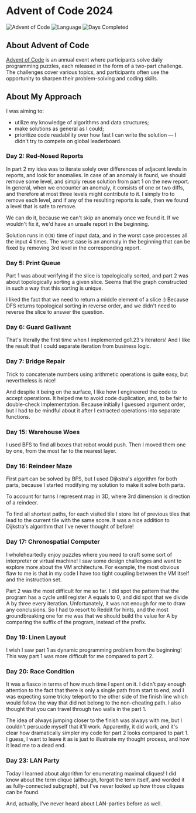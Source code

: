 # Advent of Code 2024

![Advent of Code](https://img.shields.io/badge/Advent%20of%20Code-2024-brightgreen)
![Language](https://img.shields.io/badge/Language-Go-blue)
![Days Completed](https://img.shields.io/badge/Days%20Completed-24-orange)

## About Advent of Code

[Advent of Code](https://adventofcode.com/) is an annual event where participants solve daily programming puzzles, each
released in the form of a two-part challenge. The challenges cover various topics, and participants often use the
opportunity to sharpen their problem-solving and coding skills.

## About My Approach

I was aiming to:

* utilize my knowledge of algorithms and data structures;
* make solutions as general as I could;
* prioritize code readability over how fast I can write the solution — I didn't try to compete on global leaderboard.

### Day 2: Red-Nosed Reports

In part 2 my idea was to iterate solely over differences of adjacent levels in reports, and look for anomalies. In case
of an anomaly is found, we should remove some level, and simply reuse solution from part 1 on the new report. In
general, when we encounter an anomaly, it consists of one or two diffs, and therefore at most three levels might
contribute to it. I simply tro to remove each level, and if any of the resulting reports is safe, then we found a level
that is safe to remove.

We can do it, because we can't skip an anomaly once we found it. If we wouldn't fix it, we'd have an unsafe report in
the beginning.

Solution runs in `O(N)` time of input data, and in the worst case processes all the input 4 times. The worst case is an
anomaly in the beginning that can be fixed by removing 3rd level in the corresponding report.

### Day 5: Print Queue

Part 1 was about verifying if the slice is topologically sorted, and part 2 was about topologically sorting a given
slice. Seems that the graph constructed in such a way that this sorting is unique.

I liked the fact that we need to return a middle element of a slice :) Because DFS returns topological sorting in
reverse order, and we didn't need to reverse the slice to answer the question.

### Day 6: Guard Gallivant

That's literally the first time when I implemented go1.23's iterators! And I like the result that I could separate
iteration from business logic.

### Day 7: Bridge Repair

Trick to concatenate numbers using arithmetic operations is quite easy, but nevertheless is nice!

And despite it being on the surface, I like how I engineered the code to accept operations. It helped me to avoid code
duplication, and, to be fair to double-check implementation. Because initially I guessed argument order, but I had to be
mindful about it after I extracted operations into separate functions.

### Day 15: Warehouse Woes

I used BFS to find all boxes that robot would push. Then I moved them one by one, from the most far to the nearest
layer.

### Day 16: Reindeer Maze

First part can be solved by BFS, but I used Dijkstra's algorithm for both parts, because I started modifying my solution
to make it solve both parts.

To account for turns I represent map in 3D, where 3rd dimension is direction of a reindeer.

To find all shortest paths, for each visited tile I store list of previous tiles that lead to the current tile with the
same score. It was a nice addition to Dijkstra's algorithm that I've never thought of before!

### Day 17: Chronospatial Computer

I wholeheartedly enjoy puzzles where you need to craft some sort of interpreter or virtual machine! I saw some design
challenges and want to explore more about the VM architecture. For example, the most obvious flaw to me is that in my
code I have too tight coupling between the VM itself and the instruction set.

Part 2 was the most difficult for me so far. I did spot the pattern that the program has a cycle until register A equals
to 0, and did spot that we divide A by three every iteration. Unfortunately, it was not enough for me to draw any
conclusions. So I had to resort to Reddit for hints, and the most groundbreaking one for me was that we should build the
value for A by comparing the suffix of the program, instead of the prefix.

### Day 19: Linen Layout

I wish I saw part 1 as dynamic programming problem from the beginning! This way part 1 was more difficult for me
compared to part 2.

### Day 20: Race Condition

It was a fiasco in terms of how much time I spent on it. I didn't pay enough attention to the fact that there is only a
single path from start to end, and I was expecting some tricky teleport to the other side of the finish line which would
follow the way that did not belong to the non-cheating path. I also thought that you can travel through two walls in the
part 1.

The idea of always jumping closer to the finish was always with me, but I couldn't persuade myself that it'll work.
Apparently, it did work, and it's clear how dramatically simpler my code for part 2 looks compared to part 1. I guess, I
want to leave it as is just to illustrate my thought process, and how it lead me to a dead end.

### Day 23: LAN Party

Today I learned about algorithm for enumerating maximal cliques! I did know about the term clique (although, forgot the
term itself, and worded it as fully-connected subgraph), but I've never looked up how those cliques can be found.

And, actually, I've never heard about LAN-parties before as well.

